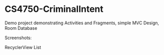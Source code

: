 # CS4750-CriminalIntent
Demo project demonstrating Activities and Fragments, simple MVC Design, Room Database

Screenshots:

RecyclerView List


